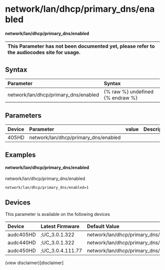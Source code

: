 ﻿---
description: network/lan/dhcp/primary_dns/enabled
search: false
---

# network/lan/dhcp/primary_dns/enabled

#### network/lan/dhcp/primary_dns/enabled


| This Parameter has not been documented yet, please refer to the audiocodes site for usage.  |
| :--- |

## Syntax
| Parameter | Syntax |
| :--- | :--- |
|network/lan/dhcp/primary_dns/enabled | {% raw %} undefined {% endraw %} |

## Parameters
|Device|Parameter|value|Description|
|:---|:---|:---|:---|
| 405HD | network/lan/dhcp/primary_dns/enabled |  |  |

## Examples
#### network/lan/dhcp/primary_dns/enabled

network/lan/dhcp/primary_dns/enabled

```
network/lan/dhcp/primary_dns/enabled=1
```

## Devices
This parameter is available on the following devices

| Device | Latest Firmware | Default Value |
|:---|:---|:---|
| audc405HD | ;UC_3.0.1.322 | network/lan/dhcp/primary_dns/enabled=1 
| audc440HD | ;UC_3.0.1.322 | network/lan/dhcp/primary_dns/enabled=1 
| audc450HD | ;UC_3.0.4.111.77 | network/lan/dhcp/primary_dns/enabled=1 

(view disclaimer)[disclaimer]

